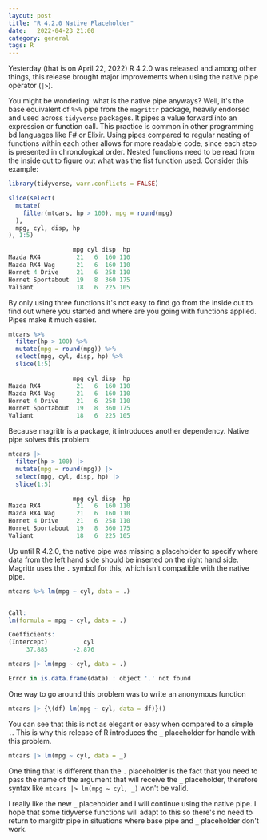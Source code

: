 ```yaml
---
layout: post
title: "R 4.2.0 Native Placeholder"
date:   2022-04-23 21:00
category: general
tags: R
---
```


Yesterday (that is on April 22, 2022) R 4.2.0 was released and among
other things, this release brought major improvements when using the
native pipe operator (`|>`).

You might be wondering: what is the native pipe anyways? Well, it's the
base equivalent of `%>%` pipe from the `magrittr` package, heavily
endorsed and used across `tidyverse` packages. It pipes a value forward
into an expression or function call. This practice is common in other
programming bd languages like F# or Elixir. Using pipes compared to
regular nesting of functions within each other allows for more readable
code, since each step is presented in chronological order. Nested
functions need to be read from the inside out to figure out what was the
fist function used. Consider this example:

``` r
library(tidyverse, warn.conflicts = FALSE)

slice(select(
  mutate(
    filter(mtcars, hp > 100), mpg = round(mpg)
  ),
  mpg, cyl, disp, hp
), 1:5)
```

``` r
                  mpg cyl disp  hp
Mazda RX4          21   6  160 110
Mazda RX4 Wag      21   6  160 110
Hornet 4 Drive     21   6  258 110
Hornet Sportabout  19   8  360 175
Valiant            18   6  225 105
```

By only using three functions it's not easy to find go from the inside
out to find out where you started and where are you going with functions
applied. Pipes make it much easier.

``` r
mtcars %>%
  filter(hp > 100) %>%
  mutate(mpg = round(mpg)) %>%
  select(mpg, cyl, disp, hp) %>%
  slice(1:5)
```

``` r
                  mpg cyl disp  hp
Mazda RX4          21   6  160 110
Mazda RX4 Wag      21   6  160 110
Hornet 4 Drive     21   6  258 110
Hornet Sportabout  19   8  360 175
Valiant            18   6  225 105
```

Because magrittr is a package, it introduces another dependency. Native
pipe solves this problem:

``` r
mtcars |>
  filter(hp > 100) |>
  mutate(mpg = round(mpg)) |>
  select(mpg, cyl, disp, hp) |>
  slice(1:5)
```

``` r
                  mpg cyl disp  hp
Mazda RX4          21   6  160 110
Mazda RX4 Wag      21   6  160 110
Hornet 4 Drive     21   6  258 110
Hornet Sportabout  19   8  360 175
Valiant            18   6  225 105
```

Up until R 4.2.0, the native pipe was missing a placeholder to specify
where data from the left hand side should be inserted on the right hand
side. Magrittr uses the `.` symbol for this, which isn't compatible with
the native pipe.

``` r
mtcars %>% lm(mpg ~ cyl, data = .)
```

``` r

Call:
lm(formula = mpg ~ cyl, data = .)

Coefficients:
(Intercept)          cyl
     37.885       -2.876
```

``` r
mtcars |> lm(mpg ~ cyl, data = .)
```

``` r
Error in is.data.frame(data) : object '.' not found
```

One way to go around this problem was to write an anonymous function

``` r
mtcars |> {\(df) lm(mpg ~ cyl, data = df)}()
```

You can see that this is not as elegant or easy when compared to a
simple `.`. This is why this release of R introduces the `_` placeholder
for handle with this problem.

``` r
mtcars |> lm(mpg ~ cyl, data = _)
```

One thing that is different than the `.` placeholder is the fact that
you need to pass the name of the argument that will receive the `_`
placeholder, therefore syntax like `mtcars |> lm(mpg ~ cyl, _)` won't be
valid.

I really like the new `_` placeholder and I will continue using the
native pipe. I hope that some tidyverse functions will adapt to this so
there's no need to return to margittr pipe in situations where base pipe
and `_` placeholder don't work.
